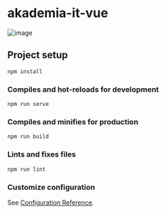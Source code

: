 # akademia-it-vue
![image](https://github.com/fundacja-addictive/Ludo-Game-AkademiaIT/assets/5606512/955370ae-b9cb-469c-aa5c-58dc665e7d8a)

## Project setup
```
npm install
```

### Compiles and hot-reloads for development
```
npm run serve
```

### Compiles and minifies for production
```
npm run build
```

### Lints and fixes files
```
npm run lint
```

### Customize configuration
See [Configuration Reference](https://cli.vuejs.org/config/).
